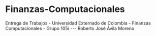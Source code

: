 # Finanzas-Computacionales
Entrega de Trabajos - Universidad Externado de Colombia - Finanzas Computacionales - Grupo 105i --- Roberto José Ávila Moreno
